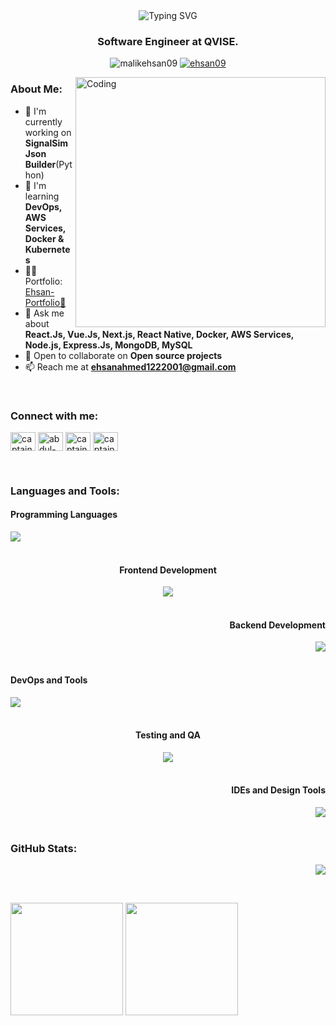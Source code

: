 <div align="center">
  <img src="https://readme-typing-svg.herokuapp.com?font=Architects+Daughter&color=7AF79A&size=30&lines=Hey!+It's+Ehsan+Ahmed!;I'm+a+Full+Stack+Engineer...;I'm+a+Software+Engineer" alt="Typing SVG" />
</div>

<h3 align="center">Software Engineer at QVISE.</h3>

<p align="center">
  <img src="https://komarev.com/ghpvc/?username=malikehsan09&label=Profile%20views&color=0e75b6&style=flat" alt="malikehsan09" />
  <a href="https://twitter.com/ehsan09" target="blank">
    <img src="https://img.shields.io/twitter/follow/ehsan09?logo=twitter&style=for-the-badge" alt="ehsan09" />
  </a>
</p>

<img align="right" alt="Coding" width="400" src="https://raw.githubusercontent.com/hasibul-hasan-shuvo/hasibul-hasan-shuvo/main/images/coding-boy.gif">

<h3 align="left" >About Me:</h3>

- 🔭 I'm currently working on **SignalSim Json Builder**(Python)
- 🌱 I'm learning **DevOps, AWS Services, Docker & Kubernetes**
- 👨‍💻 Portfolio: [Ehsan-Portfolio🔗](https://ehsan-portfolio-umber.vercel.app/)
- 💬 Ask me about **React.Js, Vue.Js, Next.js, React Native, Docker, AWS Services, Node.js, Express.Js, MongoDB, MySQL**
- 🤝 Open to collaborate on **Open source projects**
- 📫 Reach me at **ehsanahmed1222001@gmail.com**

<br>

<h3 align="left">Connect with me:</h3>
<p align="left">
  <a href="https://twitter.com/captainwaheed43" target="blank"><img align="center" src="https://raw.githubusercontent.com/rahuldkjain/github-profile-readme-generator/master/src/images/icons/Social/twitter.svg" alt="captainwaheed43" height="30" width="40" /></a>
  <a href="https://linkedin.com/in/abdul-waheed781" target="blank"><img align="center" src="https://raw.githubusercontent.com/rahuldkjain/github-profile-readme-generator/master/src/images/icons/Social/linked-in-alt.svg" alt="abdul-waheed781" height="30" width="40" /></a>
  <a href="https://fb.com/captainwaheed43" target="blank"><img align="center" src="https://raw.githubusercontent.com/rahuldkjain/github-profile-readme-generator/master/src/images/icons/Social/facebook.svg" alt="captainwaheed43" height="30" width="40" /></a>
  <a href="https://instagram.com/captain_waheed_" target="blank"><img align="center" src="https://raw.githubusercontent.com/rahuldkjain/github-profile-readme-generator/master/src/images/icons/Social/instagram.svg" alt="captain_waheed_" height="30" width="40" /></a>
</p>

<br>

<h3 align="left">Languages and Tools:</h3>

<div align="left">
  <h4>Programming Languages</h4>
  <img src="https://skillicons.dev/icons?i=ts,js,py,php,cpp,java&perline=6" />
</div>

<br>

<div align="center">
  <h4>Frontend Development</h4>
  <img src="https://skillicons.dev/icons?i=react,vue,angular,nextjs,nuxtjs,redux,tailwind,bootstrap,sass,webpack,vite&perline=6" />
</div>

<br>

<div align="right">
  <h4>Backend Development</h4>
  <img src="https://skillicons.dev/icons?i=nodejs,express,nestjs,graphql,mongodb,mysql,postgresql,redis&perline=6" />
</div>

<br>

<div align="left">
  <h4>DevOps and Tools</h4>
  <img src="https://skillicons.dev/icons?i=aws,gcp,azure,docker,kubernetes,jenkins,gitlab,github,bash&perline=6" />
</div>

<br>

<div align="center">
  <h4>Testing and QA</h4>
  <img src="https://skillicons.dev/icons?i=jest,cypress,selenium&perline=6" />
</div>

<br>

<div align="right">
  <h4>IDEs and Design Tools</h4>
  <img src="https://skillicons.dev/icons?i=vscode,idea,vim,figma&perline=6" />
</div>

<br>

<h3 align="left">GitHub Stats:</h3>

<p align="right">
  <img src="https://github-profile-trophy.vercel.app/?username=malikehsan09&theme=dark&column=7&margin-w=15&margin-h=15" />
</p>

<br>

<p align="left">
  <img height="180em" src="https://github-readme-stats.vercel.app/api?username=malikEhsan09&show_icons=true&theme=radical&include_all_commits=true&count_private=true"/>
  <img height="180em" src="https://github-readme-stats.vercel.app/api/top-langs/?username=malikEhsan09&layout=compact&langs_count=8&theme=radical"/>
</p>

<br>




